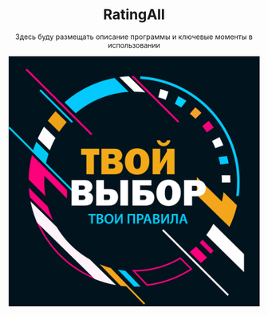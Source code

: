 <h1 align="center"> <b> RatingAll </b> </h1>
<p align="center">Здесь буду размещать описание программы и ключевые моменты в использовании</p>

![Лого приложения](.gitimage/logo_frame_text.png)
